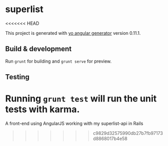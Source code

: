 # superlist
<<<<<<< HEAD

This project is generated with [yo angular generator](https://github.com/yeoman/generator-angular)
version 0.11.1.

## Build & development

Run `grunt` for building and `grunt serve` for preview.

## Testing

Running `grunt test` will run the unit tests with karma.
=======
A front-end using AngularJS working with my superlist-api in Rails
>>>>>>> c9829d32575990db27b7fb97173d8868017b4e58
